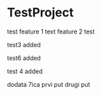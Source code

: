 # TestProject
test
feature 1 text
feature 2 test

test3 added

test6 added

test 4 added

dodata 7ica prvi put
drugi put